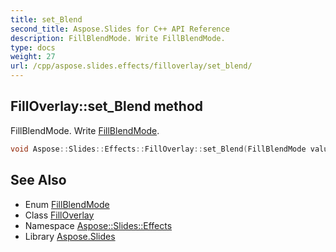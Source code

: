```yaml
---
title: set_Blend
second_title: Aspose.Slides for C++ API Reference
description: FillBlendMode. Write FillBlendMode.
type: docs
weight: 27
url: /cpp/aspose.slides.effects/filloverlay/set_blend/
---
```

## FillOverlay::set_Blend method


FillBlendMode. Write [FillBlendMode](../../../aspose.slides/fillblendmode/).

```cpp
void Aspose::Slides::Effects::FillOverlay::set_Blend(FillBlendMode value) override
```

## See Also

* Enum [FillBlendMode](../../../aspose.slides/fillblendmode/)
* Class [FillOverlay](../)
* Namespace [Aspose::Slides::Effects](../../)
* Library [Aspose.Slides](../../../)
